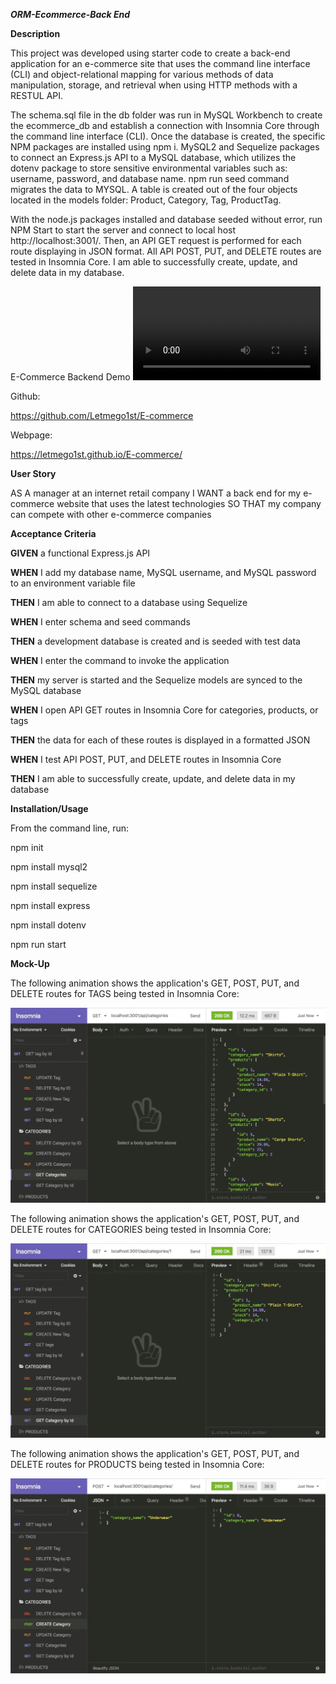 ***ORM-Ecommerce-Back End***

**Description**


This project was developed using starter code to create a back-end application for an e-commerce site that uses the command line interface (CLI) and object-relational mapping for various methods of data manipulation, storage, and retrieval when using HTTP methods with a RESTUL API.

The schema.sql file in the db folder was run in MySQL Workbench to create the ecommerce_db and establish a connection with Insomnia Core through the command line interface (CLI). Once the database is created, the specific NPM packages are installed using npm i. MySQL2 and Sequelize packages to connect an Express.js API to a MySQL database, which utilizes the dotenv package to store sensitive environmental variables such as: username, password, and database name. npm run seed command migrates the data to MYSQL. A table is created out of the four objects located in the models folder: Product, Category, Tag, ProductTag.

With the node.js packages installed and database seeded without error, run NPM Start to start the server and connect to local host http://localhost:3001/. Then, an API GET request is performed for each route displaying in JSON format. All API POST, PUT, and DELETE routes are tested in Insomnia Core. I am able to successfully create, update, and delete data in my database.


E-Commerce Backend Demo
![Ecommerce Demo](./assets/Untitled_%20May%2015%2C%202023%209_19%20AM-1.mp4)

Github:

https://github.com/Letmego1st/E-commerce

Webpage:

https://letmego1st.github.io/E-commerce/



**User Story**

AS A manager at an internet retail company
I WANT a back end for my e-commerce website that uses the latest technologies
SO THAT my company can compete with other e-commerce companies

**Acceptance Criteria**

**GIVEN** a functional Express.js API

**WHEN** I add my database name, MySQL username, and MySQL password to an environment variable file

**THEN** I am able to connect to a database using Sequelize

**WHEN** I enter schema and seed commands

**THEN** a development database is created and is seeded with test data

**WHEN** I enter the command to invoke the application

**THEN** my server is started and the Sequelize models are synced to the MySQL database

**WHEN** I open API GET routes in Insomnia Core for categories, products, or tags

**THEN** the data for each of these routes is displayed in a formatted JSON

**WHEN** I test API POST, PUT, and DELETE routes in Insomnia Core

**THEN** I am able to successfully create, update, and delete data in my database


**Installation/Usage**

From the command line, run:

npm init

npm install mysql2

npm install sequelize

npm install express

npm install dotenv

npm run start


**Mock-Up**

The following animation shows the application's GET, POST, PUT, and DELETE routes for TAGS being tested in Insomnia Core:

![Ecommerce gif](./assets/13-orm-homework-demo-01.gif)


The following animation shows the application's GET, POST, PUT, and DELETE routes for CATEGORIES being tested in Insomnia Core:

![Ecommerce gif](./assets/13-orm-homework-demo-02.gif)


The following animation shows the application's GET, POST, PUT, and DELETE routes for PRODUCTS being tested in Insomnia Core:

![Ecommerce gif](./assets/13-orm-homework-demo-03.gif)



